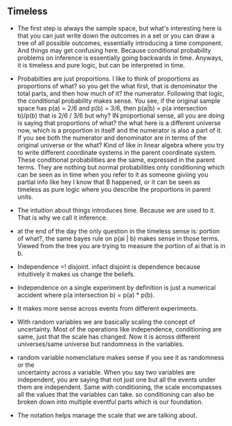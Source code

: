 ## Timeless

* The first step is always the sample space, but what's interesting here is that you can just write down
  the outcomes in a set or you can draw a tree of all possible outcomes, essentially introducing a time
  component. And things may get confusing here. Because conditional probability problems on inference is
  essentially going backwards in time. Anyways, it is timeless and pure logic, but can be interpreted in
  time.

* Probabilties are just proportions. I like to think of proportions as proportions of what? so you get
  the what first, that is denominator the total parts, and then how much of it? the numerator.
  Following that logic, the conditional probability makes sense. You see, if the original sample space
  has p(a) = 2/6 and p(b) = 3/6, then p(a|b) = p(a intersection b)/p(b) that is 2/6 / 3/6 but why?
  IN proportional sense, all you are doing is saying that proportions of what? the what here is a 
  different universe now, which is a proportion in itself and the numerator is also a part of it.
  If you see both the numerator and denominator are in terms of the original universe or the what?
  Kind of like in linear algebra where you try to write different coordinate systems in the parent
  coordinate system. These conditional probabilities are the same, expressed in the parent terms.
  They are nothing but normal probabilities only conditioning which can be seen as in time when 
  you refer to it as someone giviing you partial info like hey I know that B happened, or it can
  be seen as timeless as pure logic where you describe the proportions in parent units.

* The intuition about things introduces time. Because we are used to it. That is why we call it inference.

* at the end of the day the only question in the timeless sense is: portion of what?, the same bayes rule
  on p(ai | b) makes sense in those terms. Viewed from the tree you are trying to measure the portion of
  ai that is in b.

* Independence =! disjoint. infact disjoint is dependence because intuitively it makes us change the beliefs.

* Independence on a single experiment by definition is just a numerical accident where p(a intersection b) =
  p(a) * p(b).

* It makes more sense across events from different experiments.

* With random variables we are basically scaling the concept of uncertainty.
  Most of the operations like independence, conditioning are same, just that 
  the scale has changed. Now it is across different universes/same universe
  but randomness in the variables. 

* random variable nomenclature makes sense if you see it as randomness or the  
  uncertainty across a variable. When you say two variables are independent, 
  you are saying that not just one but all the events under them are independent.
  Same with conditioning, the scale encompasses all the values that the variables
  can take. so conditioning can also be broken down into multiple eventful parts 
  which is our foundation.

* The notation helps manage the scale that we are talking about.
